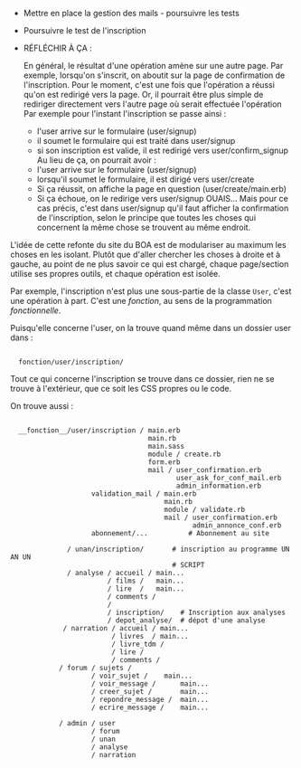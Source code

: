 
* Mettre en place la gestion des mails - poursuivre les tests
* Poursuivre le test de l'inscription

* RÉFLÉCHIR À ÇA :

  En général, le résultat d'une opération amène sur une autre page. Par exemple, lorsqu'on s'inscrit, on aboutit sur la page de confirmation de l'inscription.
  Pour le moment, c'est une fois que l'opération a réussi qu'on est redirigé vers la page.
  Or, il pourrait être plus simple de rediriger directement vers l'autre page où serait effectuée l'opération
  Par exemple pour l'instant l'inscription se passe ainsi :
    - l'user arrive sur le formulaire (user/signup)
    - il soumet le formulaire qui est traité dans user/signup
    - si son inscription est valide, il est redirigé vers user/confirm_signup
  Au lieu de ça, on pourrait avoir :
    - l'user arrive sur le formulaire (user/signup)
    - lorsqu'il soumet le formulaire, il est dirigé vers user/create
    - Si ça réussit, on affiche la page en question (user/create/main.erb)
    - Si ça échoue, on le redirige vers user/signup
  OUAIS… Mais pour ce cas précis, c'est dans user/signup qu'il faut afficher
  la confirmation de l'inscription, selon le principe que toutes les choses qui
  concernent la même chose se trouvent au même endroit.


L'idée de cette refonte du site du BOA est de modulariser au maximum les choses en les isolant. Plutôt que d'aller chercher les choses à droite et à gauche, au point de ne plus savoir ce qui est chargé, chaque page/section utilise ses propres outils, et chaque opération est isolée.

Par exemple, l'inscription n'est plus une sous-partie de la classe `User`, c'est une opération à part. C'est une *fonction*, au sens de la programmation *fonctionnelle*.

Puisqu'elle concerne l'user, on la trouve quand même dans un dossier user dans :

```

  fonction/user/inscription/

```

Tout ce qui concerne l'inscription se trouve dans ce dossier, rien ne se trouve à l'extérieur, que ce soit les CSS propres ou le code.

On trouve aussi :

```

  __fonction__/user/inscription / main.erb
                                  main.rb
                                  main.sass
                                  module / create.rb
                                  form.erb
                                  mail / user_confirmation.erb
                                         user_ask_for_conf_mail.erb
                                         admin_information.erb
                    validation_mail / main.erb
                                      main.rb
                                      module / validate.rb
                                      mail / user_confirmation.erb
                                             admin_annonce_conf.erb
                    abonnement/...          # Abonnement au site

              / unan/inscription/       # inscription au programme UN AN UN
                                        # SCRIPT
              / analyse / accueil / main...
                        / films /   main...
                        / lire  /   main...
                        / comments /
                        /
                        / inscription/    # Inscription aux analyses
                        / depot_analyse/  # dépot d'une analyse
             / narration / accueil / main...
                         / livres  / main...
                         / livre_tdm /
                         / lire /
                         / comments /
            / forum / sujets /
                    / voir_sujet /    main...
                    / voir_message /      main...
                    / creer_sujet /       main...
                    / repondre_message /  main...
                    / ecrire_message /    main...

            / admin / user
                    / forum
                    / unan
                    / analyse
                    / narration
```

